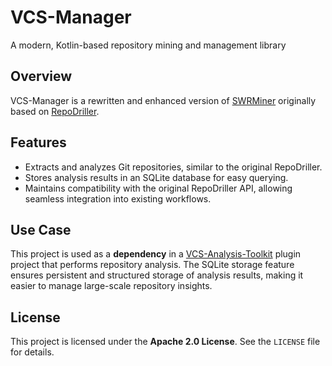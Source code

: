 # VCS-Manager

A modern, Kotlin-based repository mining and management library

## Overview

VCS-Manager is a rewritten and enhanced version of [SWRMiner](https://github.com/tera201/SWRMiner) originally based on  [RepoDriller](https://github.com/mauricioaniche/repodriller).

## Features

- Extracts and analyzes Git repositories, similar to the original RepoDriller.
- Stores analysis results in an SQLite database for easy querying.
- Maintains compatibility with the original RepoDriller API, allowing seamless integration into existing workflows.

## Use Case

This project is used as a **dependency** in a [VCS-Analysis-Toolkit](https://github.com/tera201/VCS-Analysis-Toolkit) plugin project that performs repository analysis. 
The SQLite storage feature ensures persistent and structured storage of analysis results, making it easier to manage large-scale repository insights.


## License

This project is licensed under the **Apache 2.0 License**. See the `LICENSE` file for details.


